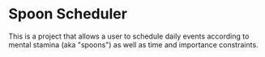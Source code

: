 # Spoon Scheduler

This is a project that allows a user to schedule daily events according to mental stamina (aka "spoons") as well as time and importance constraints.